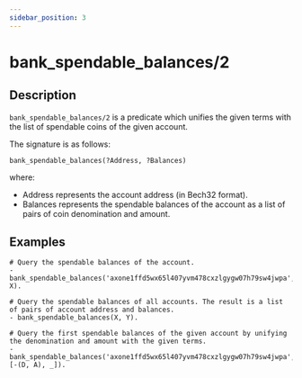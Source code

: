 ```yaml
---
sidebar_position: 3
---
```

[//]: # (This file is auto-generated. Please do not modify it yourself.)

# bank_spendable_balances/2

## Description

`bank_spendable_balances/2` is a predicate which unifies the given terms with the list of spendable coins of the given account.

The signature is as follows:

```text
bank_spendable_balances(?Address, ?Balances)
```

where:

- Address represents the account address \(in Bech32 format\).
- Balances represents the spendable balances of the account as a list of pairs of coin denomination and amount.

## Examples

```text
# Query the spendable balances of the account.
- bank_spendable_balances('axone1ffd5wx65l407yvm478cxzlgygw07h79sw4jwpa', X).

# Query the spendable balances of all accounts. The result is a list of pairs of account address and balances.
- bank_spendable_balances(X, Y).

# Query the first spendable balances of the given account by unifying the denomination and amount with the given terms.
- bank_spendable_balances('axone1ffd5wx65l407yvm478cxzlgygw07h79sw4jwpa', [-(D, A), _]).
```
